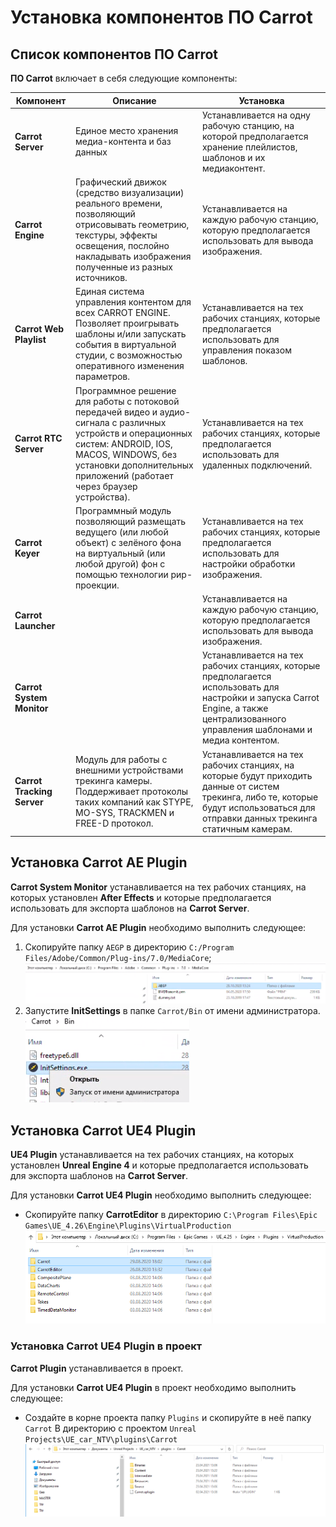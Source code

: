 ﻿# Установка компонентов ПО Carrot

## Список компонентов ПО Carrot

**ПО Carrot** включает в себя следующие компоненты:

| Компонент                  | Описание                                                                                                                                                                                                                           | Установка                                                                                                                                                                             |
| -------------------------- | ---------------------------------------------------------------------------------------------------------------------------------------------------------------------------------------------------------------------------------- | ------------------------------------------------------------------------------------------------------------------------------------------------------------------------------------- |
| **Carrot Server**          | Единое место хранения медиа-контента и баз данных                                                                                                                                                                                  | Устанавливается на одну рабочую станцию, на которой предполагается хранение плейлистов, шаблонов и их медиаконтент.                                                                   |
| **Carrot Engine**          | Графический движок (cредство визуализации) реального времени, позволяющий отрисовывать геометрию, текстуры, эффекты освещения, послойно накладывать изображения полученные из разных источников.                                   | Устанавливается на каждую рабочую станцию, которую предполагается использовать для вывода изображения.                                                                                |
| **Carrot Web Playlist**    | Единая система управления контентом для всех CARROT ENGINE. Позволяет проигрывать шаблоны и/или запускать события в виртуальной студии, с возможностью оперативного изменения параметров.                                          | Устанавливается на тех рабочих станциях, которые предполагается использовать для управления показом шаблонов.                                                                         |
| **Carrot RTC Server**      | Программное решение для работы с потоковой передачей видео и аудио-сигнала с различных устройств и операционных систем: ANDROID, IOS, MACOS, WINDOWS, без установки дополнительных приложений (работает через браузер устройства). | Устанавливается на тех рабочих станциях, которые предполагается использовать для удаленных подключений.                                                                               |
| **Carrot Keyer**           | Программный модуль позволяющий размещать ведущего (или любой объект) с зелёного фона на виртуальный (или любой другой) фон с помощью технологии рир-проекции.                                                                      | Устанавливается на тех рабочих станциях, которые предполагается использовать для настройки обработки изображения.                                                                     |
| **Carrot Launcher**        |                                                                                                                                                                                                                                    | Устанавливается на каждую рабочую станцию, которую предполагается использовать для вывода изображения.                                                                                |
| **Carrot System Monitor**  |                                                                                                                                                                                                                                    | Устанавливается на тех рабочих станциях, которые предполагается использовать для настройки и запуска Carrot Engine, а также централизованного управления шаблонами и медиа контентом. |
| **Carrot Tracking Server** | Модуль для работы с внешними устройствами трекинга камеры. Поддерживает протоколы таких компаний как STYPE, MO-SYS, TRACKMEN и FREE-D протокол.                                                                                    | Устанавливается на тех рабочих станциях, на которые будут приходить данные от систем трекинга, либо те, которые будут использоваться для отправки данных трекинга статичным камерам.  |

## Установка Carrot AE Plugin

**Carrot System Monitor** устанавливается на тех рабочих станциях, на которых установлен **After Effects** и которые предполагается использовать для экспорта шаблонов на **Carrot Server**.

Для установки **Carrot AE Plugin** необходимо выполнить следующее:

1. Скопируйте папку `AEGP` в директорию `C:/Program Files/Adobe/Common/Plug-ins/7.0/MediaCore`;
   <br/> ![AEGP path](..\images\image129.png)
1. Запустите **InitSettings** в папке `Carrot/Bin` от имени администратора.
   <br/> ![run admin](..\images\image54.png)

## Установка Carrot UE4 Plugin

**UE4 Plugin** устанавливается на тех рабочих станциях, на которых установлен **Unreal Engine 4** и которые предполагается использовать для экспорта шаблонов на **Carrot Server**.

Для установки **Carrot UE4 Plugin** необходимо выполнить следующее:

- Скопируйте папку **CarrotEditor** в директорию `C:\Program Files\Epic Games\UE_4.26\Engine\Plugins\VirtualProduction`
  <br/> ![UE Plugin](..\images\image78.png)

### Установка Carrot UE4 Plugin в проект

**Carrot Plugin** устанавливается в проект.

Для установки **Carrot UE4 Plugin** в проект необходимо выполнить следующее:

- Создайте в корне проекта папку `Plugins` и скопируйте в неё папку `Carrot`
  В директорию с проектом `Unreal Projects\UE_car_NTV\plugins\Carrot`
  <br/> ![UE Plugin](..\images\image150.png)
